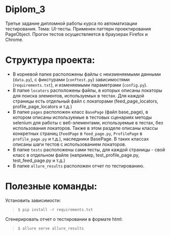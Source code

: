 # Diplom_3
Третье задание дипломной работы курса по автоматизации тестирования. Тема: UI-тесты. Применен паттерн проектирования PageObject. Прогон тестов осуществляется в браузерах Firefox и Chrome.

# Структура проекта:
- В корневой папке расположены файлы с неизменяемыми данными (`data.py`), с фикстурами (`conftest.py`) зависимостями (`requirements.txt`), и изменяемыми параметрами (`config.py`).
- В папке `locators` расположены файлы, в которых описаны локаторы для поиска элементов, используемых в тестах. Для каждой страницы есть отдельный файл с локаторами (feed_page_locators, profile_page_locators и т.д.)
- В папке `pages` расположен класс `BasePage` (файл base_page), в котором описаны используемые в тестовых сценариях методы selenium для работы с веб-элементами, используемые в тестах, без использования локаторов. Также в этом разделе описаны классы конкретных страниц (`FeedPage` в `feed_page.py`, `ProfilePage` в `profile_page.py` и т.д.), наследники BasePage. В таких классах описаны шаги тестов с использованием локаторов.
- В папке `tests` расположены сами тесты, для каждой страницы - свой класс в отдельном файле (например, test_profile_page.py, test_feed_page.py и т.д.)
- В папке `allure_results` расположен отчет по тестированию.

# Полезные команды:
Установить зависимости:
> `$ pip install -r requirements.txt`

Сгенерировать отчет о тестировании в формате html: 
> `$ allure serve allure_results`
